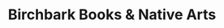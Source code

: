 ---
title: "Birchbark Books & Native Arts"
url: /minneapolis/birchbark-books-and-native-arts/
shop: books
---